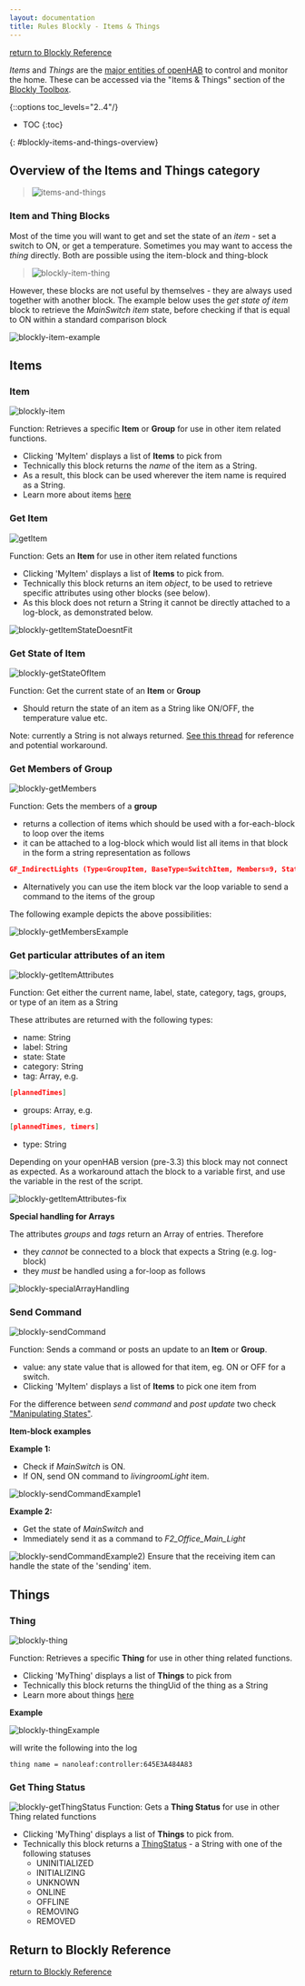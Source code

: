 ```yaml
---
layout: documentation
title: Rules Blockly - Items & Things
---
```




[return to Blockly Reference](index.html#items-and-things)

*Items* and *Things* are the [major entities of openHAB](https://www.openhab.org/docs/concepts/) to control and monitor the home.
These can be accessed via the "Items & Things" section of the [Blockly Toolbox]({{base}}/configuration/index.html#blockly-toolbox).

{::options toc_levels="2..4"/}

- TOC
{:toc}

{: #blockly-items-and-things-overview}

## Overview of the Items and Things category

> ![items-and-things](../images/blockly/blockly-items-and-things.png)

### Item and Thing Blocks

Most of the time you will want to get and set the state of an *item* - set a switch to ON, or get a temperature.
Sometimes you may want to access the *thing* directly.
Both are possible using the item-block and thing-block

> ![blockly-item-thing](../images/blockly/blockly-item-thing.png)

However, these blocks are not useful by themselves - they are always used together with another block.
The example below uses the *get state of item* block to retrieve the *MainSwitch* *item* state, before checking if that is equal to ON within a standard comparison block

![blockly-item-example](../images/blockly/blockly-item-example.png)

## Items

### Item

![blockly-item](../images/blockly/blockly-item.png)

Function: Retrieves a specific **Item** or **Group** for use in other item related functions.

- Clicking 'MyItem' displays a list of **Items** to pick from
- Technically this block returns the *name* of the item as a String.
- As a result, this block can be used wherever the item name is required as a String.
- Learn more about items [here](https://www.openhab.org/docs/configuration/items.html)

### Get Item

![getItem](../images/blockly/blockly-getItem.png)

Function: Gets an **Item** for use in other item related functions

- Clicking 'MyItem' displays a list of **Items** to pick from.
- Technically this block returns an item *object*, to be used to retrieve specific attributes using other blocks (see below).
- As this block does not return a String it cannot be directly attached to a log-block, as demonstrated below.

![blockly-getItemStateDoesntFit](../images/blockly/blockly-getItemStateDoesntFit.png)

### Get State of Item

![blockly-getStateOfItem](../images/blockly/blockly-getStateOfItem.png)

Function: Get the current state of an **Item** or **Group**

- Should return the state of an item as a String like ON/OFF, the temperature value etc.

Note: currently a String is not always returned.
[See this thread](https://community.openhab.org/t/blockly-cannot-split-text-string-from-string-item/130819) for reference and potential workaround.

### Get Members of Group

![blockly-getMembers](../images/blockly/blockly-getMembers.png)

Function: Gets the members of a **group**

- returns a collection of items which should be used with a for-each-block to loop over the items
- it can be attached to a log-block which would list all items in that block in the form a string representation as follows
  
```json
GF_IndirectLights (Type=GroupItem, BaseType=SwitchItem, Members=9, State=OFF, Label=Indirekten Lichter, Category=light, Tags=[Lightbulb], Groups=[Lights]),LichterOG (Type=GroupItem, BaseType=SwitchItem, Members=4, State=ON, Label=Lichter OG, Category=light, Groups=[Lights]),LichterEG (Type=GroupItem, BaseType=SwitchItem, Members=5, State=ON, Label=Lichter EG, Category=light, Groups=[Lights])
```

- Alternatively you can use the item block var the loop variable to send a command to the items of the group

The following example depicts the above possibilities:

![blockly-getMembersExample](../images/blockly/blockly-getMembersExample.png)

### Get particular attributes of an item

![blockly-getItemAttributes](../images/blockly/blockly-getItemAttributes.png)

Function: Get either the current name, label, state, category, tags, groups, or type of an item as a String

These attributes are returned with the following types:

- name: String
- label: String
- state: State
- category: String
- tag: Array, e.g.
  
```json
[plannedTimes]
```

- groups: Array, e.g.
  
```json
[plannedTimes, timers]
```

- type: String

Depending on your openHAB version (pre-3.3) this block may not connect as expected.
As a workaround attach the block to a variable first, and use the variable in the rest of the script.

![blockly-getItemAttributes-fix](../images/blockly/blockly-getItemAttributes-fix.png)

**Special handling for Arrays**

The attributes *groups* and *tags* return an Array of entries.
Therefore

- they *cannot* be connected to a block that expects a String (e.g. log-block)
- they *must* be handled using a for-loop as follows

![blockly-specialArrayHandling](../images/blockly/blockly-specialArrayHandling.png)

### Send Command

![blockly-sendCommand](../images/blockly/blockly-sendCommand.png)

Function: Sends a command or posts an update to an **Item** or **Group**.

- value: any state value that is allowed for that item, eg. ON or OFF for a switch.
- Clicking 'MyItem' displays a list of **Items** to pick one item from

For the difference between *send command* and *post update* two check ["Manipulating States"](https://www.openhab.org/docs/configuration/rules-dsl.html#manipulating-item-states).

**Item-block examples**

**Example 1:**

- Check if *MainSwitch* is ON.
- If ON, send ON command to *livingroomLight* item.

![blockly-sendCommandExample1](../images/blockly/blockly-sendCommandExample1.png)

**Example 2:**

- Get the state of *MainSwitch* and
- Immediately send it as a command to *F2_Office_Main_Light*

![blockly-sendCommandExample2)](../images/blockly/blockly-sendCommandExample2.png)
Ensure that the receiving item can handle the state of the 'sending' item.

## Things

### Thing

![blockly-thing](../images/blockly/blockly-thing.png)

Function: Retrieves a specific **Thing** for use in other thing related functions.

- Clicking 'MyThing' displays a list of **Things** to pick from
- Technically this block returns the thingUid of the thing as a String
- Learn more about things [here](https://www.openhab.org/docs/configuration/things.html)

**Example**

![blockly-thingExample](../images/blockly/blockly-thingExample.png)

will write the following into the log

```text
thing name = nanoleaf:controller:645E3A484A83
```

### Get Thing Status

![blockly-getThingStatus](../images/blockly/blockly-getThingStatus.png)
Function: Gets a **Thing Status** for use in other Thing related functions

- Clicking 'MyThing' displays a list of **Things** to pick from.
- Technically this block returns a [ThingStatus](https://www.openhab.org/docs/concepts/things.html#thing-status)  - a String with one of the following statuses
  - UNINITIALIZED
  - INITIALIZING
  - UNKNOWN
  - ONLINE
  - OFFLINE
  - REMOVING
  - REMOVED

## Return to Blockly Reference

[return to Blockly Reference](index.html#items-and-things)
